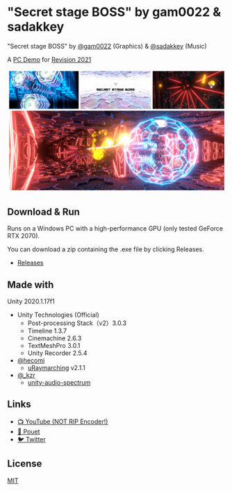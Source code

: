 # "Secret stage BOSS" by gam0022 & sadakkey

"Secret stage BOSS" by [@gam0022](https://twitter.com/gam0022) (Graphics) & [@sadakkey](https://twitter.com/sadakkey) (Music)

A [PC Demo](https://2020.revision-party.net/competitions/pc-competitions) for [Revision 2021](https://2021.revision-party.net/start)

![secret_stage_boss.jpg](secret_stage_boss.jpg)

## Download & Run

Runs on a Windows PC with a high-performance GPU (only tested GeForce RTX 2070).

You can download a zip containing the .exe file by clicking Releases.

- [Releases](https://github.com/gam0022/secret-stage-boss/releases)

## Made with

Unity 2020.1.17f1

- Unity Technologies (Official)
    - Post-processing Stack（v2）3.0.3
    - Timeline 1.3.7
    - Cinemachine 2.6.3
    - TextMeshPro 3.0.1
    - Unity Recorder 2.5.4
- [@hecomi](https://twitter.com/hecomi)
    - [uRaymarching](https://github.com/hecomi/uRaymarching) v2.1.1
- [@_kzr](https://twitter.com/_kzr)
    - [unity-audio-spectrum](https://github.com/keijiro/unity-audio-spectrum)

## Links

- [:tv: YouTube (NOT RIP Encoder!)](https://youtu.be/srO7IxNckZ8)
- [:speech_balloon: Pouet](https://www.pouet.net/prod.php?which=88635)
- [:bird: Twitter](https://twitter.com/gam0022/status/1378967812463501313)

## License

[MIT](LICENSE)